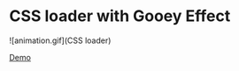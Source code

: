 # CSS loader with Gooey Effect

<div markdown="1" style="width: 400px;">
![animation.gif](CSS loader)
</div>

[Demo](http://codepen.io/codecalm/pen/yYNdwj)